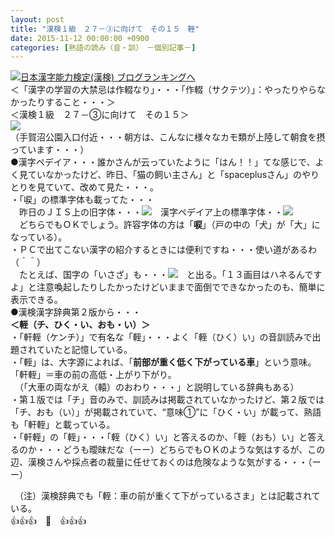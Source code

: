 ```yaml
---
layout: post
title: "漢検１級　２７－③に向けて　その１５　輊"
date: 2015-11-12 00:00:00 +0900
categories: [熟語の読み（音・訓）　－個別記事－]
---
```


[![](/syuusyuu9701/assets/images/漢検１級-２７－③に向けて-その１５-輊-br_c_3028_1.gif)](http://blog.with2.net/link.php?1659096:3028 "日本漢字能力検定(漢検) ブログランキングへ")[日本漢字能力検定(漢検) ブログランキングへ](http://blog.with2.net/link.php?1659096:3028)  
＜「漢字の学習の大禁忌は作輟なり」・・・「作輟（サクテツ）」：やったりやらなかったりすること・・・＞  
＜漢検１級　２７－③に向けて　その１５＞  
![](/syuusyuu9701/assets/images/漢検１級-２７－③に向けて-その１５-輊-333349a71a9ac62dc5bfdd55448c791b.jpg)  
（手賀沼公園入口付近・・・朝方は、こんなに様々なカモ類が上陸して朝食を摂っています・・・）  
●漢字ペデイア・・・誰かさんが云っていたように「はん！！」てな感じで、よく見ていなかったけど、昨日、「猫の飼い主さん」と「spaceplusさん」のやりとりを見ていて、改めて見た・・・。  
・「唳」の標準字体も載ってた・・・  
　昨日のＪＩＳ上の旧字体・・・![](/syuusyuu9701/assets/images/漢検１級-２７－③に向けて-その１５-輊-794d2f331b589412b759422522f03dbe.png)　漢字ペデイア上の標準字体・・![](/syuusyuu9701/assets/images/漢検１級-２７－③に向けて-その１５-輊-1c78b183ccdba1e0351c2fe41690e8d9.png)  
　どちらでもＯＫでしょう。許容字体の方は「**唳**」（戸の中の「犬」が「大」になっている）。  
・ＰＣで出てこない漢字の紹介するときには便利ですね・・・使い道があるわ（＾＾）  
　たとえば、国字の「いさざ」も・・・![](/syuusyuu9701/assets/images/漢検１級-２７－③に向けて-その１５-輊-75522de4c25be38d80420ae504ce53a2.png)　と出る。「１３画目はハネるんですよ」と注意喚起したりしたかったけどいままで面倒でできなかったのも、簡単に表示できる。  
●漢検漢字辞典第２版から・・・  
**＜輊（チ、ひく・い、おも・い）＞**  
・「軒輊（ケンチ）」で有名な「輊」・・・よく「輊（ひく）い」の音訓読みで出題されていたと記憶している。  
・「輊」は、大字源によれば、「**前部が重く低く下がっている車**」という意味。「軒輊」＝車の前の高低・上がり下がり。  
　（「大車の両ながえ（轅）のおわり・・・」と説明している辞典もある）  
・第１版では「チ」音のみで、訓読みは掲載されていなかったけど、第２版では「チ、おも（い）」が掲載されていて、“意味①”に「ひく・い」が載って、熟語も「軒輊」と載っている。  
・「軒輊」の「輊」・・・「輊（ひく）い」と答えるのか、「輊（おも）い」と答えるのか・・・どうも曖昧だな（ーー）どちらでもＯＫのような気はするが、この辺、漢検さんや採点者の裁量に任せておくのは危険なような気がする・・・（ーー）  
  
　（注）漢検辞典でも「輊：車の前が重くて下がっているさま」とは記載されている。  
👍👍👍　🐑　👍👍👍  